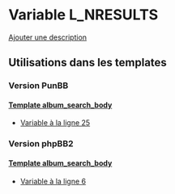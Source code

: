 # Variable L_NRESULTS
[Ajouter une description](https://fa-tvars.appspot.com/var/L_NRESULTS)

## Utilisations dans les templates

### Version PunBB

#### [Template album_search_body](punbb/album_search_body.md)
* [Variable &agrave; la ligne 25](../punbb/album_search_body.tpl#L25)

### Version phpBB2

#### [Template album_search_body](subsilver/album_search_body.md)
* [Variable &agrave; la ligne 6](../subsilver/album_search_body.tpl#L6)